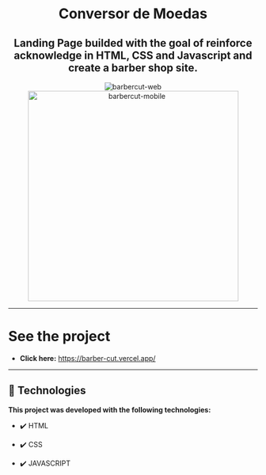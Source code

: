 <h1 align="center">
Conversor de Moedas
</h1>

<h2 align="center"><strong>Landing Page builded with the goal of reinforce acknowledge in HTML, CSS and Javascript and create a barber shop site.</strong></h2>

<div align="center" >
  <img src="./img/gif/barbercut-web.gif" alt="barbercut-web">
  <img src="./img/gif/barbercut-mobile.gif" alt="barbercut-mobile" height="425">
</div>

---

# See the project

- <strong>Click here:</strong> https://barber-cut.vercel.app/


---


## 🚀 Technologies

<strong>This project was developed with the following technologies: </strong>

- ✔️ HTML

- ✔️ CSS

- ✔️ JAVASCRIPT

